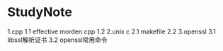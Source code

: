 # StudyNote
1.cpp
  1.1 effective morden cpp
  1.2 
2.unix c
  2.1 makefile
  2.2 
3.openssl
  3.1 libssl解析证书
  3.2 openssl常用命令
